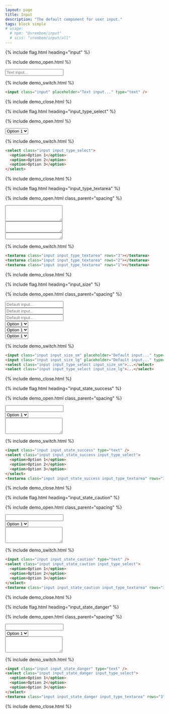 ```yaml
---
layout: page
title: Input
description: "The default component for user input."
tags: block simple
# usage:
  # npm: "@vrembem/input"
  # scss: "vrembem/input/all"
---
```


{% include flag.html heading="input" %}

{% include demo_open.html %}

<input class="input" placeholder="Text input..." type="text" />

{% include demo_switch.html %}

```html
<input class="input" placeholder="Text input..." type="text" />
```
{% include demo_close.html %}

{% include flag.html heading="input_type_select" %}

{% include demo_open.html %}

<select class="input input_type_select">
  <option>Option 1</option>
  <option>Option 2</option>
  <option>Option 3</option>
</select>

{% include demo_switch.html %}

```html
<select class="input input_type_select">
  <option>Option 1</option>
  <option>Option 2</option>
  <option>Option 3</option>
</select>
```

{% include demo_close.html %}

{% include flag.html heading="input_type_textarea" %}

{% include demo_open.html class_parent="spacing" %}

<div class="demo__group">
  <textarea class="input input_type_textarea" rows="3"></textarea>
</div>

<div class="demo__group">
  <textarea class="input input_type_textarea" rows="2"></textarea>
</div>

<div class="demo__group">
  <textarea class="input input_type_textarea" rows="1"></textarea>
</div>

{% include demo_switch.html %}

```html
<textarea class="input input_type_textarea" rows="3"></textarea>
<textarea class="input input_type_textarea" rows="2"></textarea>
<textarea class="input input_type_textarea" rows="1"></textarea>
```

{% include demo_close.html %}

{% include flag.html heading="input_size" %}

{% include demo_open.html class_parent="spacing" %}

<div class="demo__group">
  <input class="input input_size_sm" placeholder="Default input..." type="text" />
</div>

<div class="demo__group">
  <input class="input" placeholder="Default input..." type="text" />
</div>

<div class="demo__group">
  <input class="input input_size_lg" placeholder="Default input..." type="text" />
</div>

<div class="demo__group">
  <select class="input input_type_select input_size_sm">
    <option>Option 1</option>
    <option>Option 2</option>
    <option>Option 3</option>
  </select>
</div>

<div class="demo__group">
  <select class="input input_type_select">
    <option>Option 1</option>
    <option>Option 2</option>
    <option>Option 3</option>
  </select>
</div>

<div class="demo__group">
  <select class="input input_type_select input_size_lg">
    <option>Option 1</option>
    <option>Option 2</option>
    <option>Option 3</option>
  </select>
</div>

{% include demo_switch.html %}

```html
<input class="input input_size_sm" placeholder="Default input..." type="text" />
<input class="input input_size_lg" placeholder="Default input..." type="text" />
<select class="input input_type_select input_size_sm">...</select>
<select class="input input_type_select input_size_lg">...</select>
```

{% include demo_close.html %}

{% include flag.html heading="input_state_success" %}

{% include demo_open.html class_parent="spacing" %}

<div class="demo__group">
  <input class="input input_state_success" type="text" />
</div>

<div class="demo__group">
  <select class="input input_state_success input_type_select">
    <option>Option 1</option>
    <option>Option 2</option>
    <option>Option 3</option>
  </select>
</div>

<div class="demo__group">
  <textarea class="input input_state_success input_type_textarea" rows="3"></textarea>
</div>

{% include demo_switch.html %}

```html
<input class="input input_state_success" type="text" />
<select class="input input_state_success input_type_select">
  <option>Option 1</option>
  <option>Option 2</option>
  <option>Option 3</option>
</select>
<textarea class="input input_state_success input_type_textarea" rows="3"></textarea>
```

{% include demo_close.html %}

{% include flag.html heading="input_state_caution" %}

{% include demo_open.html class_parent="spacing" %}

<div class="demo__group">
  <input class="input input_state_caution" type="text" />
</div>

<div class="demo__group">
  <select class="input input_state_caution input_type_select">
    <option>Option 1</option>
    <option>Option 2</option>
    <option>Option 3</option>
  </select>
</div>

<div class="demo__group">
  <textarea class="input input_state_caution input_type_textarea" rows="3"></textarea>
</div>

{% include demo_switch.html %}

```html
<input class="input input_state_caution" type="text" />
<select class="input input_state_caution input_type_select">
  <option>Option 1</option>
  <option>Option 2</option>
  <option>Option 3</option>
</select>
<textarea class="input input_state_caution input_type_textarea" rows="3"></textarea>
```

{% include demo_close.html %}

{% include flag.html heading="input_state_danger" %}

{% include demo_open.html class_parent="spacing" %}

<div class="demo__group">
  <input class="input input_state_danger" type="text" />
</div>

<div class="demo__group">
  <select class="input input_state_danger input_type_select">
    <option>Option 1</option>
    <option>Option 2</option>
    <option>Option 3</option>
  </select>
</div>

<div class="demo__group">
  <textarea class="input input_state_danger input_type_textarea" rows="3"></textarea>
</div>

{% include demo_switch.html %}

```html
<input class="input input_state_danger" type="text" />
<select class="input input_state_danger input_type_select">
  <option>Option 1</option>
  <option>Option 2</option>
  <option>Option 3</option>
</select>
<textarea class="input input_state_danger input_type_textarea" rows="3"></textarea>
```

{% include demo_close.html %}
